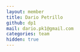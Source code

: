 ```yaml
---
layout: member
title: Dario Petrillo
github: dp1
mail: dario.pk1@gmail.com
categories: team
hidden: true
---
```



